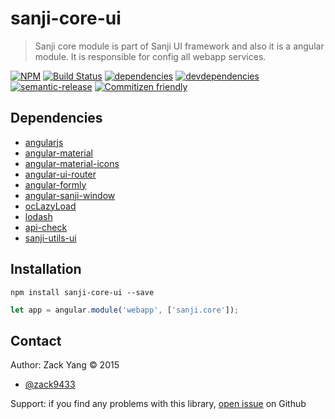 # sanji-core-ui
> Sanji core module is part of Sanji UI framework and also it is a angular
module. It is responsible for config all webapp services.

[sanji-core-ui-icon]: https://nodei.co/npm/sanji-core-ui.png?downloads=true
[sanji-core-ui-url]: https://npmjs.org/package/sanji-core-ui
[travis-build-badge]: https://travis-ci.org/Sanji-IO/sanji-core-ui.svg?branch=master
[travis-build-url]: https://travis-ci.org/Sanji-IO/sanji-core-ui
[dependencies-image]: https://david-dm.org/Sanji-IO/sanji-core-ui.png
[dependencies-url]: https://david-dm.org/Sanji-IO/sanji-core-ui
[devdependencies-image]: https://david-dm.org/Sanji-IO/sanji-core-ui/dev-status.png
[devdependencies-url]: https://david-dm.org/Sanji-IO/sanji-core-ui#info=devDependencies
[semantic-release-image]: https://img.shields.io/badge/%20%20%F0%9F%93%A6%F0%9F%9A%80-semantic--release-e10079.svg
[semantic-release-url]: https://github.com/semantic-release/semantic-release
[commitizen-image]: https://img.shields.io/badge/commitizen-friendly-brightgreen.svg
[commitizen-url]: http://commitizen.github.io/cz-cli/

[![NPM][sanji-core-ui-icon]][sanji-core-ui-url]
[![Build Status][travis-build-badge]][travis-build-url]
[![dependencies][dependencies-image]][dependencies-url]
[![devdependencies][devdependencies-image]][devdependencies-url]
[![semantic-release][semantic-release-image]][semantic-release-url]
[![Commitizen friendly][commitizen-image]][commitizen-url]

## Dependencies
- [angularjs](https://github.com/angular/angular.js)
- [angular-material](https://github.com/angular/material)
- [angular-material-icons](https://github.com/klarsys/angular-material-icons)
- [angular-ui-router](https://github.com/angular-ui/ui-router)
- [angular-formly](https://github.com/formly-js/angular-formly)
- [angular-sanji-window](https://github.com/Sanji-IO/angular-sanji-window/tree/webpack-sanji-window)
- [ocLazyLoad](https://github.com/ocombe/ocLazyLoad)
- [lodash](https://github.com/lodash/lodash)
- [api-check](https://github.com/kentcdodds/api-check)
- [sanji-utils-ui](https://github.com/Sanji-IO/sanji-utils-ui)

## Installation
```shell
npm install sanji-core-ui --save
```

```javascript
let app = angular.module('webapp', ['sanji.core']);
```

## Contact

Author: Zack Yang &copy; 2015

* [@zack9433](https://twitter.com/zack9433)

Support: if you find any problems with this library,
[open issue](https://github.com/Sanji-IO/sanji-core-ui/issues) on Github

